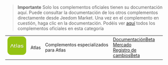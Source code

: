 
>**Importante**
>Solo los complementos oficiales tienen su documentación aquí. Puede consultar la documentación de los otros complementos directamente desde Jeedom Market. Una vez en el complemento en cuestión, haga clic en la documentación.
>Podéis ver [aquí](https://market.jeedom.com/index.php?v=d&p=market&type=plugin&categorie=home+automation+protocol) todos los complementos oficiales en esta categoría


| | | | |
|--- | --- | --- | ---|
|<img src="atlas/atlas_icon.png" class="pluginLogo" width="100" />|Atlas|Complementos especializados para Atlas|[Documentación](atlas/index.md)[Beta](atlas/beta/index.md)<br/>[Mercado](https://market.jeedom.com/index.php?v=d&p=market_display&id=4195)<br/>[Registro de cambios](atlas/changelog.md)[Beta](atlas/beta/changelog.md)|
